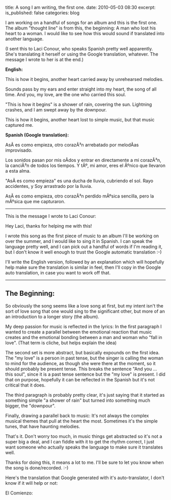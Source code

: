 title: A song I am writing, the first one.
date: 2010-05-03 08:30
excerpt: 
is_published: false
categories: blog

I am working on a handful of songs for an album and this is the first one. The album "thought line" is from this, the beginning: A man who lost his heart to a woman. I would like to see how this would sound if translated into another language.

(I sent this to Laci Conour, who speaks Spanish pretty well apparently. She's translating it herself or using the Google translation, whatever. The message I wrote to her is at the end.)

**English:**

This is how it begins,
another heart carried away
by unrehearsed melodies.

Sounds pass by my ears and enter
straight into my heart,
the song of all time.
And you, my love, are the one
who carried this soul.

"This is how it begins" is a
shower of rain, covering the sun.
Lightning crashes, and
I am swept away by the downpour.

This is how it begins, another heart lost to
simple music, but that music
captured me.

**Spanish (Google translation):**

AsÃ­ es como empieza,
otro corazÃ³n arrebatado
por melodÃ­as improvisado.

Los sonidos pasan por mis oÃ­dos y entrar en
directamente a mi corazÃ³n,
la canciÃ³n de todos los tiempos.
Y tÃº, mi amor, eres el Ãºnico
que llevaron a esta alma.

"AsÃ­ es como empieza" es una
ducha de lluvia, cubriendo el sol.
Rayo accidentes, y
Soy arrastrado por la lluvia.

AsÃ­ es como empieza, otro corazÃ³n perdido
mÃºsica sencilla, pero la mÃºsica que
me capturaron.

-----

This is the message I wrote to Laci Conour:

Hey Laci, thanks for helping me with this!

I wrote this song as the first piece of music to an album I'll be working on over the summer, and I would like to sing it in Spanish. I can speak the language pretty well, and I can pick out a handful of words if I'm reading it, but I don't know it well enough to trust the Google automatic translation :-)

I'll write the English version, followed by an explanation which will hopefully help make sure the translation is similar in feel, then I'll copy in the Google auto translation, in case you want to work off that.

-----
The Beginning:
<english version>
-----

So obviously the song seems like a love song at first, but my intent isn't the sort of love song that one would sing to the significant other, but more of an an introduction to a longer story (the album).

My deep passion for music is reflected in the lyrics: In the first paragraph I wanted to create a parallel between the emotional reaction that music creates and the emotional bonding between a man and woman who "fall in love". (That term is cliche, but helps explain the idea)

The second set is more abstract, but basically expounds on the first idea. The "my love" is a person in past tense, but the singer is calling the woman to mind for the audience, as though she were there at the moment, so it should probably be present tense. This breaks the sentence "And you ... this soul", since it is a past tense sentence but the "my love" is present. I did that on purpose, hopefully it can be reflected in the Spanish but it's not critical that it does.

The third paragraph is probably pretty clear, it's just saying that it started as something simple "a shower of rain" but turned into something much bigger, the "downpour".

Finally, drawing a parallel back to music: It's not always the complex musical themes that pull at the heart the most. Sometimes it's the simple tunes, that have haunting melodies.

That's it. Don't worry too much, in music things get abstracted so it's not a super big a deal, and I can fiddle with it to get the rhythm correct, I just want someone who actually speaks the language to make sure it translates well.

Thanks for doing this, it means a lot to me. I'll be sure to let you know when the song is done/recorded. :-)

Here's the translation that Google generated with it's auto-translator, I don't know if it will help or not:

El Comienzo:

<spanish version>